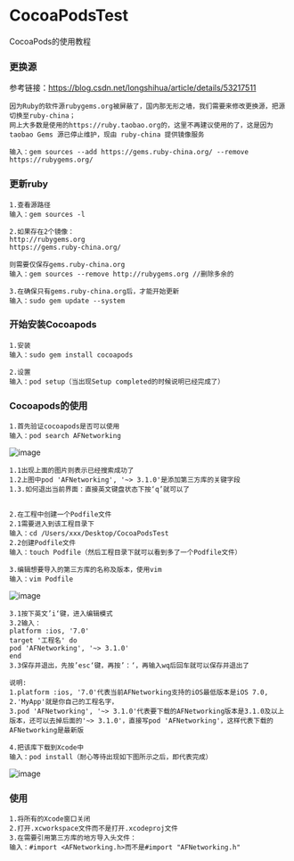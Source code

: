 # CocoaPodsTest
CocoaPods的使用教程
### 更换源
参考链接：https://blog.csdn.net/longshihua/article/details/53217511
```
因为Ruby的软件源rubygems.org被屏蔽了，国内那无形之墙，我们需要来修改更换源，把源切换至ruby-china；
网上大多数是使用的https://ruby.taobao.org的，这里不再建议使用的了，这是因为taobao Gems 源已停止维护，现由 ruby-china 提供镜像服务

输入：gem sources --add https://gems.ruby-china.org/ --remove https://rubygems.org/
```
### 更新ruby

```
1.查看源路径
输入：gem sources -l

2.如果存在2个镜像：
http://rubygems.org
https://gems.ruby-china.org/

则需要仅保存gems.ruby-china.org
输入：gem sources --remove http://rubygems.org //删除多余的

3.在确保只有gems.ruby-china.org后，才能开始更新
输入：sudo gem update --system
```
### 开始安装Cocoapods

```
1.安装
输入：sudo gem install cocoapods

2.设置
输入：pod setup（当出现Setup completed的时候说明已经完成了）
```
### Cocoapods的使用

```
1.首先验证cocoapods是否可以使用
输入：pod search AFNetworking
```
![image](https://upload-images.jianshu.io/upload_images/4120931-231e05733cb54b6a.png?imageMogr2/auto-orient/strip%7CimageView2/2/w/700)

```
1.1出现上面的图片则表示已经搜索成功了
1.2上图中pod 'AFNetworking', '~> 3.1.0'是添加第三方库的关键字段
1.3.如何退出当前界面：直接英文键盘状态下按‘q’就可以了


2.在工程中创建一个Podfile文件
2.1需要进入到该工程目录下
输入：cd /Users/xxx/Desktop/CocoaPodsTest
2.2创建Podfile文件
输入：touch Podfile（然后工程目录下就可以看到多了一个Podfile文件）

3.编辑想要导入的第三方库的名称及版本，使用vim
输入：vim Podfile
```
![image](https://upload-images.jianshu.io/upload_images/4120931-2810f4c1f0c8dc51.png?imageMogr2/auto-orient/strip%7CimageView2/2/w/700)

```
3.1按下英文’i‘键，进入编辑模式
3.2输入：
platform :ios, '7.0'
target '工程名' do
pod 'AFNetworking', '~> 3.1.0'
end
3.3保存并退出，先按’esc‘键，再按’：‘，再输入wq后回车就可以保存并退出了

说明:
1.platform :ios, '7.0'代表当前AFNetworking支持的iOS最低版本是iOS 7.0,
2.'MyApp'就是你自己的工程名字，
3.pod 'AFNetworking', '~> 3.1.0'代表要下载的AFNetworking版本是3.1.0及以上版本，还可以去掉后面的'~> 3.1.0'，直接写pod 'AFNetworking'，这样代表下载的AFNetworking是最新版

4.把该库下载到Xcode中
输入：pod install（耐心等待出现如下图所示之后，即代表完成）
```
![image](http://a3.qpic.cn/psb?/V10Ra4TS1frb6f/qHmzY4*O6oOiszyFCUQAD*IPeoIWULQf7NbDCjSjsc4!/c/dA4AAAAAAAAA&ek=1&kp=1&pt=0&bo=ZgTGAgAAAAARF4Y!&tl=1&vuin=2540942304&tm=1530169200&sce=60-2-2&rf=0-0)
### 使用

```
1.将所有的Xcode窗口关闭
2.打开.xcworkspace文件而不是打开.xcodeproj文件
3.在需要引用第三方库的地方导入头文件：
输入：#import <AFNetworking.h>而不是#import "AFNetworking.h"




```
